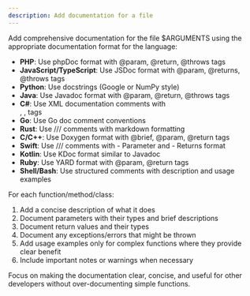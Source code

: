 ```yaml
---
description: Add documentation for a file
---
```


Add comprehensive documentation for the file $ARGUMENTS using the appropriate documentation format for the language:

- **PHP**: Use phpDoc format with @param, @return, @throws tags
- **JavaScript/TypeScript**: Use JSDoc format with @param, @returns, @throws tags
- **Python**: Use docstrings (Google or NumPy style)
- **Java**: Use Javadoc format with @param, @return, @throws tags
- **C#**: Use XML documentation comments with <summary>, <param>, <returns> tags
- **Go**: Use Go doc comment conventions
- **Rust**: Use /// comments with markdown formatting
- **C/C++**: Use Doxygen format with @brief, @param, @return tags
- **Swift**: Use /// comments with - Parameter and - Returns format
- **Kotlin**: Use KDoc format similar to Javadoc
- **Ruby**: Use YARD format with @param, @return tags
- **Shell/Bash**: Use structured comments with description and usage examples

For each function/method/class:
1. Add a concise description of what it does
2. Document parameters with their types and brief descriptions
3. Document return values and their types
4. Document any exceptions/errors that might be thrown
5. Add usage examples only for complex functions where they provide clear benefit
6. Include important notes or warnings when necessary

Focus on making the documentation clear, concise, and useful for other developers without over-documenting simple functions.
